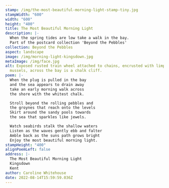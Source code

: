 ```yaml
---
stamp: /img/the-most-beautiful-morning-light-stamp-tiny.jpg
stampWidth: "600"
width: "600"
height: "400"
title: The Most Beautiful Morning Light
description: |-
  When the spring tides are low take a walk in the bay.
  Part of the postcard collection 'Beyond the Pebbles'
collection: Beyond the Pebbles
aspect: landscape
image: /img/morning-light-kingsdown.jpg
metaImage: /img/face.jpg
alt: Exposed rusted train wheel attached to chains, encrusted with limpets and
  mussels, across the bay is a chalk cliff.
poem: |-
  When the plug is pulled in the bay 
  and the sea appears to drain away 
  take an early morning walk across 
  the shore with the whitest chalk.

  Stroll beyond the rolling pebbles and
  the groynes that reach onto the levels
  Skirt around the sandy pools towards
  the sea that sparkles like jewels.

  Watch seabirds stalk the shallow waters
  Listen as the waves gently ebb and falter
  Amble back as the suns path grows bright
  Enjoy the most beautiful morning light.
stampHeight: "400"
alignPoemLeft: false
address: |-
  The Most Beautiful Morning Light
  Kingsdown
  Kent
author: Caroline Whitehouse
date: 2022-08-14T15:59:59.036Z
---
```

